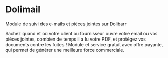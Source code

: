 # Dolimail
Module de suivi des e-mails et pièces jointes sur Dolibarr

Sachez quand et où votre client ou fournisseur ouvre votre email ou vos pièces jointes, combien de temps il a lu votre PDF, et protégez vos documents contre les fuites !
Module et service gratuit avec offre payante, qui permet de générer une meilleure force commerciale.
